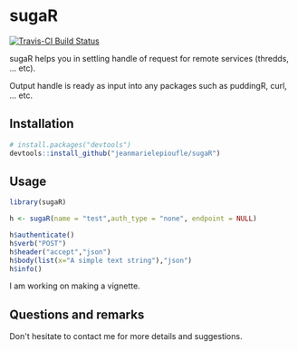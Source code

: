 # sugaR

[![Travis-CI Build Status](https://travis-ci.org/jeanmarielepioufle/timeManip.svg?branch=master)](https://travis-ci.org/jeanmarielepioufle/sugaR)

sugaR helps you in settling handle of request for remote services (thredds, ... etc).

Output handle is ready as input into any packages such as puddingR, curl, ... etc.

## Installation

```R
# install.packages("devtools")
devtools::install_github("jeanmarielepioufle/sugaR")
```

## Usage

```R
library(sugaR)

h <- sugaR(name = "test",auth_type = "none", endpoint = NULL)

h$authenticate()
h$verb("POST")
h$header("accept","json")
h$body(list(x="A simple text string"),"json")
h$info()

```

I am working on making a vignette.

## Questions and remarks
Don't hesitate to contact me for more details and suggestions.
